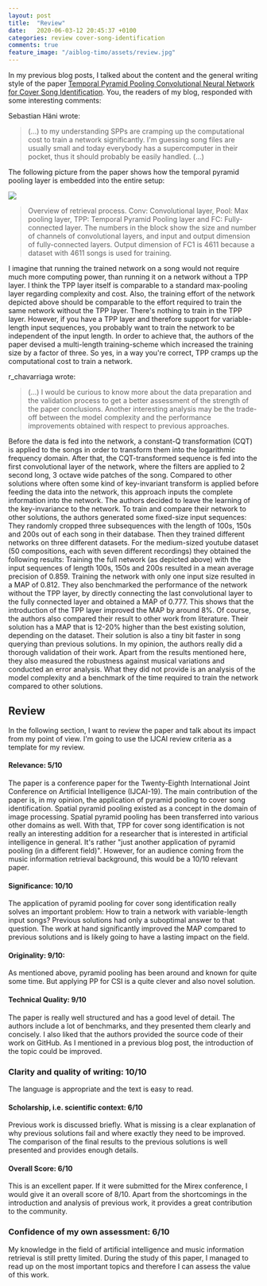 ```yaml
---
layout: post
title:  "Review"
date:   2020-06-03-12 20:45:37 +0100
categories: review cover-song-identification
comments: true
feature_image: "/aiblog-timo/assets/review.jpg"
---
```


In my previous blog posts, I talked about the content and the general writing style of the paper [Temporal Pyramid Pooling Convolutional Neural Network for Cover Song Identification](https://www.ijcai.org/Proceedings/2019/0673.pdf). You, the readers of my blog, responded with some interesting comments:

Sebastian Häni wrote:
> (...) to my understanding SPPs are cramping up the computational cost to train a network significantly. I'm guessing song files are usually small and today everybody has a supercomputer in their pocket, thus it should probably be easily handled. (...) 

The following picture from the paper shows how the temporal pyramid pooling layer is embedded into the entire setup:

![](/aiblog-timo/assets/layers.png)

> Overview of retrieval process. Conv: Convolutional layer, Pool: Max pooling layer, TPP: Temporal Pyramid Pooling layer and FC: Fully-connected layer. The numbers in the block show the size and number of channels of convolutional layers, and input and output dimension of fully-connected layers. Output dimension of FC1 is 4611 because a dataset with 4611 songs is used for training.

I imagine that running the trained network on a song would not require much more computing power, than running it on a network without a TPP layer. I think the TPP layer itself is comparable to a standard max-pooling layer regarding complexity and cost. Also, the training effort of the network depicted above should be comparable to the effort required to train the same network without the TPP layer. There's nothing to train in the TPP layer. However, if you have a TPP layer and therefore support for variable-length input sequences, you probably want to train the network to be independent of the input length. In order to achieve that, the authors of the paper devised a multi-length training-scheme which increased the training size by a factor of three. So yes, in a way you're correct, TPP cramps up the computational cost to train a network.

r_chavarriaga wrote:
> (...) I would be curious to know more about the data preparation and the validation process to get a better assessment of the strength of the paper conclusions. Another interesting analysis may be the trade-off between the model complexity and the performance improvements obtained with respect to previous approaches.

Before the data is fed into the network, a constant-Q transformation (CQT) is applied to the songs in order to transform them into the logarithmic frequency domain. After that, the CQT-transformed sequence is fed into the first convolutional layer of the network, where the filters are applied to 2 second long, 3 octave wide patches of the song. Compared to other solutions where often some kind of key-invariant transform is applied before feeding the data into the network, this approach inputs the complete information into the network. The authors decided to leave the learning of the key-invariance to the network.
To train and compare their network to other solutions, the authors generated some fixed-size input sequences: They randomly cropped three subsequences with the length of 100s, 150s and 200s out of each song in their database. Then they trained different networks on three different datasets. For the medium-sized youtube dataset (50 compositions, each with seven different recordings) they obtained the following results: Training the full network (as depicted above) with the input sequences of length 100s, 150s and 200s resulted in a mean average precision of 0.859. Training the network with only one input size resulted in a MAP of 0.812. They also benchmarked the performance of the network without the TPP layer, by directly connecting the last convolutional layer to the fully connected layer and obtained a MAP of 0.777. This shows that the introduction of the TPP layer improved the MAP by around 8%. Of course, the authors also compared their result to other work from literature. Their solution has a MAP that is 12-20% higher than the best existing solution, depending on the dataset. Their solution is also a tiny bit faster in song querying than previous solutions. In my opinion, the authors really did a thorough validation of their work. Apart from the results mentioned here, they also measured the robustness against musical variations and conducted an error analysis. What they did not provide is an analysis of the model complexity and a benchmark of the time required to train the network compared to other solutions.


## Review

In the following section, I want to review the paper and talk about its impact from my point of view. I'm going to use the IJCAI review criteria as a template for my review.

#### Relevance: 5/10 

The paper is a conference paper for the Twenty-Eighth International Joint Conference on Artificial Intelligence (IJCAI-19). The main contribution of the paper is, in my opinion, the application of pyramid pooling to cover song identification. Spatial pyramid pooling existed as a concept in the domain of image processing. Spatial pyramid pooling has been transferred into various other domains as well. With that, TPP for cover song identification is not really an interesting addition for a researcher that is interested in artificial intelligence in general. It's rather "just another application of pyramid pooling (in a different field)". However, for an audience coming from the music information retrieval background, this would be a 10/10 relevant paper.

#### Significance: 10/10

The application of pyramid pooling for cover song identification really solves an important problem: How to train a network with variable-length input songs? Previous solutions had only a suboptimal answer to that question. The work at hand significantly improved the MAP compared to previous solutions and is likely going to have a lasting impact on the field.

#### Originality: 9/10:

As mentioned above, pyramid pooling has been around and known for quite some time. But applying PP for CSI is a quite clever and also novel solution. 

#### Technical Quality: 9/10 

The paper is really well structured and has a good level of detail. The authors include a lot of benchmarks, and they presented them clearly and concisely. I also liked that the authors provided the source code of their work on GitHub. As I mentioned in a previous blog post, the introduction of the topic could be improved. 

### Clarity and quality of writing: 10/10

The language is appropriate and the text is easy to read.


#### Scholarship, i.e. scientific context: 6/10

Previous work is discussed briefly. What is missing is a clear explanation of why previous solutions fail and where exactly they need to be improved. The comparison of the final results to the previous solutions is well presented and provides enough details.

#### Overall Score: 6/10

This is an excellent paper. If it were submitted for the Mirex conference, I would give it an overall score of 8/10. Apart from the shortcomings in the introduction and analysis of previous work, it provides a great contribution to the community.


### Confidence of my own assessment: 6/10

My knowledge in the field of artificial intelligence and music information retrieval is still pretty limited. During the study of this paper, I managed to read up on the most important topics and therefore I can assess the value of this work.















